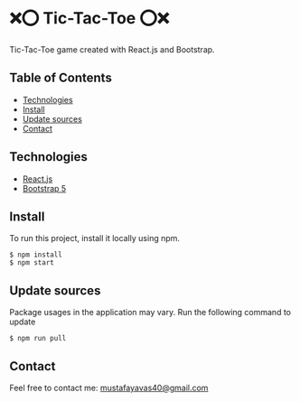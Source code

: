 # :x::o: Tic-Tac-Toe :o::x:

Tic-Tac-Toe game created with React.js and Bootstrap.

## Table of Contents
* [Technologies](#technologies)
* [Install](#install)
* [Update sources](#update-sources)
* [Contact](#contact)


## Technologies
* [React.js](https://reactjs.org/)
* [Bootstrap 5](https://getbootstrap.com/)


## Install 
To run this project, install it locally using npm.

```
$ npm install
$ npm start
```

## Update sources
Package usages in the application may vary.
Run the following command to update

```
$ npm run pull
```


## Contact
Feel free to contact me: mustafayavas40@gmail.com
